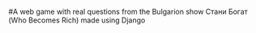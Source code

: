 #A web game with real questions from the Bulgarion show Стани Богат (Who Becomes Rich) made using Django
